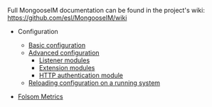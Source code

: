 Full MongooseIM documentation can be found in the project's wiki: https://github.com/esl/MongooseIM/wiki

* Configuration
    * [Basic configuration](Basic-configuration.md)
    * [Advanced configuration](Advanced-configuration.md)
        * [Listener modules](advanced-configuration/Listener-modules.md)
        * [Extension modules](advanced-configuration/Modules.md)
        * [HTTP authentication module](advanced-configuration/HTTP-authentication-module.md)
    * [Reloading configuration on a running system](Reloading-configuration-on-a-running-system.md)

* [Folsom Metrics](REST-interface-to-folsom-metrics.md)
   